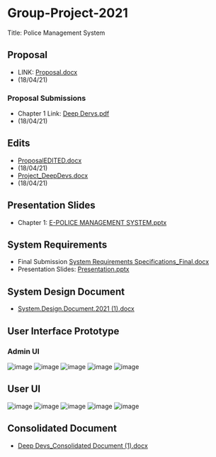 
# Group-Project-2021

Title: Police Management System

## Proposal
- LINK: [Proposal.docx](https://github.com/MohlalaComfort/Group-Project-2021/files/6330542/Proposal.docx)
- (18/04/21)
### Proposal Submissions
- Chapter 1 Link: [Deep Dervs.pdf](https://github.com/MohlalaComfort/Group-Project-2021/files/6332299/Deep.Dervs.pdf)
- (18/04/21)
## Edits
- [ProposalEDITED.docx](https://github.com/MohlalaComfort/Group-Project-2021/files/6332204/ProposalEDITED.docx)
- (18/04/21)
- [Project_DeepDevs.docx](https://github.com/MohlalaComfort/Group-Project-2021/files/6332224/Project_DeepDevs.docx)
- (18/04/21)
## Presentation Slides
- Chapter 1: [E-POLICE MANAGEMENT SYSTEM.pptx](https://github.com/MohlalaComfort/Group-Project-2021/files/6332014/E-POLICE.MANAGEMENT.SYSTEM.pptx)
## System Requirements 
- Final Submission [System Requirements Specifications_Final.docx](https://github.com/MohlalaComfort/Group-Project-2021/files/6566543/System.Requirements.Specifications_Final.docx)
- Presentation Slides: [Presentation.pptx](https://github.com/MohlalaComfort/Group-Project-2021/files/6967886/Presentation.pptx)
## System Design Document 
- [System.Design.Document.2021 (1).docx](https://github.com/MohlalaComfort/Group-Project-2021/files/7596210/System.Design.Document.2021.1.docx)
## User Interface Prototype 
### Admin UI
![image](https://user-images.githubusercontent.com/80582795/143252311-ac43f687-3dbc-423f-88f2-fff57c308c25.png) ![image](https://user-images.githubusercontent.com/80582795/143252369-aa430c12-2de9-4814-8f07-d99434624420.png) ![image](https://user-images.githubusercontent.com/80582795/143252411-7e32b007-665d-4b3f-9b5d-0a27b16451f3.png) ![image](https://user-images.githubusercontent.com/80582795/143252493-1192f680-0a34-4d6c-be8d-2170601d255d.png) ![image](https://user-images.githubusercontent.com/80582795/143252524-5a750729-efd3-4fcd-b4d4-a0c0ceefc661.png)

## User UI
![image](https://user-images.githubusercontent.com/80582795/143253774-639f1d7c-90f1-4d6b-8a47-3b9115a93d8a.png) ![image](https://user-images.githubusercontent.com/80582795/143253808-b7b391da-b8bd-4102-a439-a59703623afb.png) ![image](https://user-images.githubusercontent.com/80582795/143253843-529d6674-15d8-4563-bd69-24faec7fbaa2.png) ![image](https://user-images.githubusercontent.com/80582795/143253886-f4545f12-21a1-4abb-9078-612fafbf4e50.png) ![image](https://user-images.githubusercontent.com/80582795/143253925-ddc5fb2d-9e42-4e94-84cf-70c55205736c.png)









## Consolidated Document 
- [Deep Devs_Consolidated Document (1).docx](https://github.com/MohlalaComfort/Group-Project-2021/files/7596189/Deep.Devs_Consolidated.Document.1.docx)



